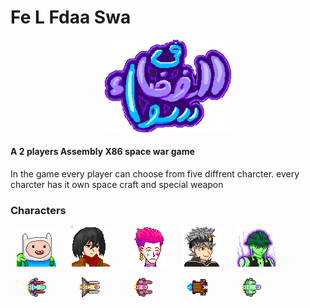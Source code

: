 # Fe L Fdaa Swa
<p align="center" width="100%">
    <img width="40%" src="Art/logo2.png"> 
</p>

#### A 2 players Assembly X86 space war game
In the game every player can choose from five diffrent charcter. every charcter has it own space craft and special weapon 
### Characters
<p align="left" width="100%">
    <img style ="padding: 0 10px" height="64px" width="64px" src="Art/Fenn.png">
    <img style ="padding: 0 10px" height="64px" width="64px" src="Art/Mikasa.png">
    <img style ="padding: 0 10px" height="64px" width="64px" src="Art/Hisoka.png">
    <img style ="padding: 0 10px" height="64px" width="64px" src="Art/Asta.png">
    <img style ="padding: 0 10px" height="64px" width="64px" src="Art/Mereum.png">
</p>
<p align="left" width="100%">
    <img style ="padding: 0 25px" height="32px" width="32px" src="Art/Fenn Plane.png">
    <img style ="padding: 0 25px" height="32px" width="32px" src="Art/Mikasa Plane.png">
    <img style ="padding: 0 25px" height="32px" width="32px" src="Art/Hisoka Plane.png">
    <img style ="padding: 0 25px" height="32px" width="32px" src="Art/Asta Plane.png">
    <img style ="padding: 0 25px" height="32px" width="32px" src="Art/Meruem Plane.png">
</p>

